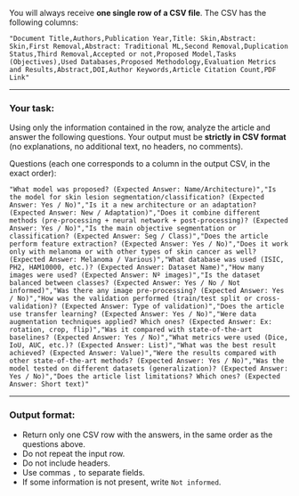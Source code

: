 You will always receive **one single row of a CSV file**.
The CSV has the following columns:

```
"Document Title,Authors,Publication Year,Title: Skin,Abstract: Skin,First Removal,Abstract: Traditional ML,Second Removal,Duplication Status,Third Removal,Accepted or not,Proposed Model,Tasks (Objectives),Used Databases,Proposed Methodology,Evaluation Metrics and Results,Abstract,DOI,Author Keywords,Article Citation Count,PDF Link"
```

---

### Your task:

Using only the information contained in the row, analyze the article and answer the following questions.
Your output must be **strictly in CSV format** (no explanations, no additional text, no headers, no comments).

Questions (each one corresponds to a column in the output CSV, in the exact order):

```
"What model was proposed? (Expected Answer: Name/Architecture)","Is the model for skin lesion segmentation/classification? (Expected Answer: Yes / No)","Is it a new architecture or an adaptation? (Expected Answer: New / Adaptation)","Does it combine different methods (pre-processing + neural network + post-processing)? (Expected Answer: Yes / No)","Is the main objective segmentation or classification? (Expected Answer: Seg / Class)","Does the article perform feature extraction? (Expected Answer: Yes / No)","Does it work only with melanoma or with other types of skin cancer as well? (Expected Answer: Melanoma / Various)","What database was used (ISIC, PH2, HAM10000, etc.)? (Expected Answer: Dataset Name)","How many images were used? (Expected Answer: Nº images)","Is the dataset balanced between classes? (Expected Answer: Yes / No / Not informed)","Was there any image pre-processing? (Expected Answer: Yes / No)","How was the validation performed (train/test split or cross-validation)? (Expected Answer: Type of validation)","Does the article use transfer learning? (Expected Answer: Yes / No)","Were data augmentation techniques applied? Which ones? (Expected Answer: Ex: rotation, crop, flip)","Was it compared with state-of-the-art baselines? (Expected Answer: Yes / No)","What metrics were used (Dice, IoU, AUC, etc.)? (Expected Answer: List)","What was the best result achieved? (Expected Answer: Value)","Were the results compared with other state-of-the-art methods? (Expected Answer: Yes / No)","Was the model tested on different datasets (generalization)? (Expected Answer: Yes / No)","Does the article list limitations? Which ones? (Expected Answer: Short text)"
```

---

### Output format:

* Return only one CSV row with the answers, in the same order as the questions above.
* Do not repeat the input row.
* Do not include headers.
* Use commas `,` to separate fields.
* If some information is not present, write `Not informed`.